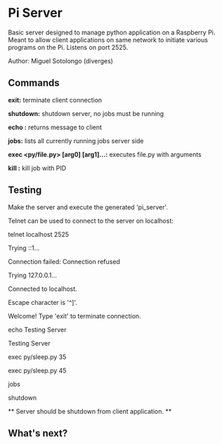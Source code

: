 # Pi Server

Basic server designed to manage python application on a Raspberry Pi. Meant to allow client applications on same network to initiate various programs on the Pi. Listens on port 2525.

Author: Miguel Sotolongo (diverges)  

## Commands
**exit:** terminate client connection

**shutdown:** shutdown server, no jobs must be running

**echo <message>:** returns message to client

**jobs:** lists all currently running jobs server side

**exec <py/file.py> [arg0] [arg1]...:** executes file.py with arguments

**kill <PID>:** kill job with PID

## Testing
Make the server and execute the generated 'pi_server'.

Telnet can be used to connect to the server on localhost:

telnet localhost 2525

Trying ::1...

Connection failed: Connection refused

Trying 127.0.0.1...

Connected to localhost.

Escape character is '^]'.

Welcome! Type 'exit' to terminate connection.

echo Testing Server

Testing Server

exec py/sleep.py 35

exec py/sleep.py 45

jobs

shutdown

** Server should be shutdown from client application. **

## What's next?
